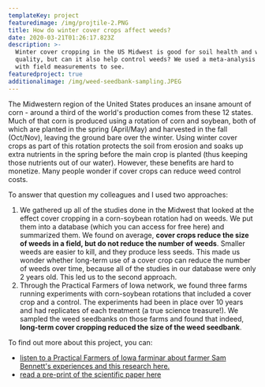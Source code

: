 ```yaml
---
templateKey: project
featuredimage: /img/projtile-2.PNG
title: How do winter cover crops affect weeds?
date: 2020-03-21T01:26:17.823Z
description: >-
  Winter cover cropping in the US Midwest is good for soil health and water
  quality, but can it also help control weeds? We used a meta-analysis coupled
  with field measurements to see. 
featuredproject: true
additionalimage: /img/weed-seedbank-sampling.JPEG
---
```

The Midwestern region of the United States produces an insane amount of corn - around a third of the world's production comes from these 12 states. Much of that corn is produced using a rotation of corn and soybean, both of which are planted in the spring (April/May) and harvested in the fall (Oct/Nov), leaving the ground bare over the winter.  Using winter cover crops as part of this rotation protects the soil from erosion and soaks up extra nutrients in the spring before the main crop is planted (thus keeping those nutrients out of our water). However, these benefits are hard to monetize.  Many people wonder if cover crops can reduce weed control costs. 

To answer that question my colleagues and I used two approaches: 

1. We gathered up all of the studies done in the Midwest that looked at the effect cover cropping in a corn-soybean rotation had on weeds. We put them into a database (which you can access for free here) and summarized them. We found on average, **cover crops reduce the size of weeds in a field, but do not reduce the number of weeds**. Smaller weeds are easier to kill, and they produce less seeds.  This made us wonder whether long-term use of a cover crop can reduce the number of weeds over time, because all of the studies in our database were only 2 years old. This led us to the second approach. 
2. Through the Practical Farmers of Iowa network, we found three farms running experiments with corn-soybean rotations that included a cover crop and a control. The experiments had been in place over 10 years and had replicates of each treatment (a true science treasure!). We sampled the weed seedbanks on those farms and found that indeed, **long-term cover cropping reduced the size of the weed seedbank**. 

To find out more about this project, you can:

* [listen to a Practical Farmers of Iowa farminar about farmer Sam Bennett's experiences and this research here. ](https://www.youtube.com/watch?v=OClTW9B231c)
* [read a pre-print of the scientific paper here](https://agrixiv.org/43b9n/)
